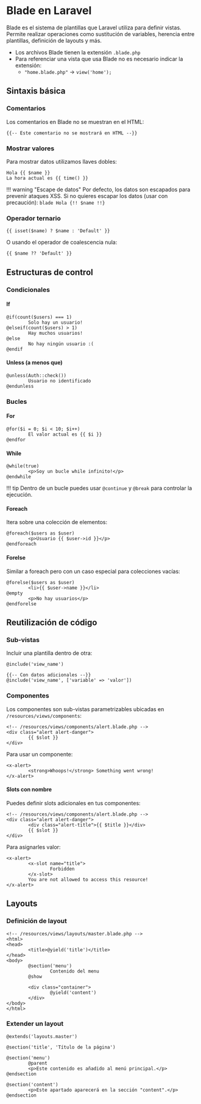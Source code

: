 # Blade en Laravel

Blade es el sistema de plantillas que Laravel utiliza para definir vistas. Permite realizar operaciones como sustitución de variables, herencia entre plantillas, definición de layouts y más.

- Los archivos Blade tienen la extensión `.blade.php`
- Para referenciar una vista que usa Blade no es necesario indicar la extensión:
    - `"home.blade.php"` → `view('home');`

## Sintaxis básica

### Comentarios

Los comentarios en Blade no se muestran en el HTML:

```blade
{{-- Este comentario no se mostrará en HTML --}}
```

### Mostrar valores

Para mostrar datos utilizamos llaves dobles:

```blade
Hola {{ $name }}
La hora actual es {{ time() }}
```

!!! warning "Escape de datos"
        Por defecto, los datos son escapados para prevenir ataques XSS.
        Si no quieres escapar los datos (usar con precaución):
        ```blade
        Hola {!! $name !!}
        ```

### Operador ternario

```blade
{{ isset($name) ? $name : 'Default' }}
```

O usando el operador de coalescencia nula:

```blade
{{ $name ?? 'Default' }}
```

## Estructuras de control

### Condicionales

#### If

```blade
@if(count($users) === 1)
        Solo hay un usuario!
@elseif(count($users) > 1)
        Hay muchos usuarios!
@else
        No hay ningún usuario :(
@endif
```

#### Unless (a menos que)

```blade
@unless(Auth::check())
        Usuario no identificado
@endunless
```

### Bucles

#### For

```blade
@for($i = 0; $i < 10; $i++)
        El valor actual es {{ $i }}
@endfor
```

#### While

```blade
@while(true)
        <p>Soy un bucle while infinito!</p>
@endwhile
```

!!! tip
        Dentro de un bucle puedes usar `@continue` y `@break` para controlar la ejecución.

#### Foreach

Itera sobre una colección de elementos:

```blade
@foreach($users as $user)
        <p>Usuario {{ $user->id }}</p>
@endforeach
```

#### Forelse

Similar a foreach pero con un caso especial para colecciones vacías:

```blade
@forelse($users as $user)
        <li>{{ $user->name }}</li>
@empty
        <p>No hay usuarios</p>
@endforelse
```

## Reutilización de código

### Sub-vistas

Incluir una plantilla dentro de otra:

```blade
@include('view_name')

{{-- Con datos adicionales --}}
@include('view_name', ['variable' => 'valor'])
```

### Componentes

Los componentes son sub-vistas parametrizables ubicadas en `/resources/views/components`:

```blade
<!-- /resources/views/components/alert.blade.php -->
<div class="alert alert-danger">
        {{ $slot }}
</div>
```

Para usar un componente:

```blade
<x-alert>
        <strong>Whoops!</strong> Something went wrong!
</x-alert>
```

#### Slots con nombre

Puedes definir slots adicionales en tus componentes:

```blade
<!-- /resources/views/components/alert.blade.php -->
<div class="alert alert-danger">
        <div class="alert-title">{{ $title }}</div>
        {{ $slot }}
</div>
```

Para asignarles valor:

```blade
<x-alert>
        <x-slot name="title">
                Forbidden
        </x-slot>
        You are not allowed to access this resource!
</x-alert>
```

## Layouts

### Definición de layout

```blade
<!-- /resources/views/layouts/master.blade.php -->
<html>
<head>
        <title>@yield('title')</title>
</head>
<body>
        @section('menu')
                Contenido del menu
        @show
        
        <div class="container">
                @yield('content')
        </div>
</body>
</html>
```

### Extender un layout

```blade
@extends('layouts.master')

@section('title', 'Título de la página')

@section('menu')
        @parent
        <p>Este contenido es añadido al menú principal.</p>
@endsection

@section('content')
        <p>Este apartado aparecerá en la sección "content".</p>
@endsection
```